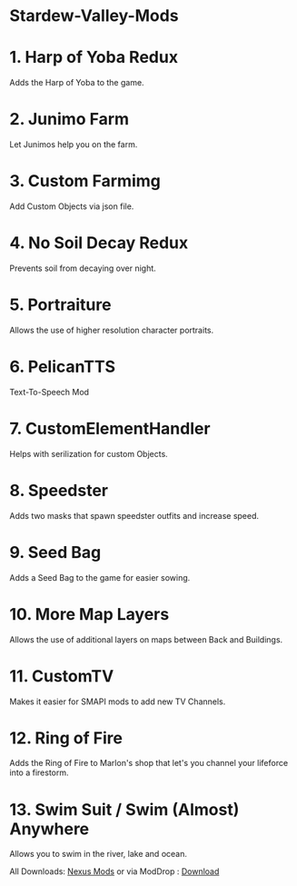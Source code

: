 # Stardew-Valley-Mods

# 1. Harp of Yoba Redux
Adds the Harp of Yoba to the game.

# 2. Junimo Farm
Let Junimos help you on the farm.

# 3. Custom Farmimg
Add Custom Objects via json file. 

# 4. No Soil Decay Redux
Prevents soil from decaying over night.

# 5. Portraiture
Allows the use of higher resolution character portraits.

# 6. PelicanTTS
Text-To-Speech Mod

# 7. CustomElementHandler
Helps with serilization for custom Objects.

# 8. Speedster
Adds two masks that spawn speedster outfits and increase speed.

# 9. Seed Bag
Adds a Seed Bag to the game for easier sowing.

# 10. More Map Layers
Allows the use of additional layers on maps between Back and Buildings.

# 11. CustomTV
Makes it easier for SMAPI mods to add new TV Channels.

# 12. Ring of Fire
Adds the Ring of Fire to Marlon's shop that let's you channel your lifeforce into a firestorm.

# 13. Swim Suit / Swim (Almost) Anywhere
Allows you to swim in the river, lake and ocean.

All Downloads: [Nexus Mods](http://www.nexusmods.com/stardewvalley/users/42440425/?tb=mods&pUp=1) or via ModDrop : [Download](https://www.moddrop.com/)

